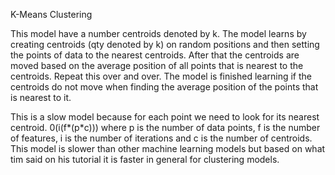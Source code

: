 K-Means Clustering

This model have a number centroids denoted by k. The model learns by creating centroids (qty denoted by k) on random positions and then setting the points of data to the nearest centroids. After that the centroids are moved based on the average position of all points that is nearest to the centroids. Repeat this over and over. The model is finished learning if the centroids do not move when finding the average position of the points that is nearest to it.

This is a slow model because for each point we need to look for its nearest centroid. 0(i(f*(p*c))) where p is the number of data points, f is the number of features, i is the number of iterations and c is the number of centroids. This model is slower than other machine learning models but based on what tim said on his tutorial it is faster in general for clustering models.